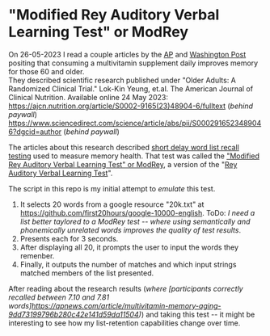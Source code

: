# "Modified Rey Auditory Verbal Learning Test" or ModRey  

On 26-05-2023 I read a couple articles by the [AP](https://apnews.com/article/multivitamin-memory-aging-9dd73199796b280c42e141d59da11504) and [Washington Post](https://www.washingtonpost.com/wellness/2023/05/24/multivitamin-benefits-aging-memory-loss/) positing that consuming a multivitamin supplement daily improves memory for those 60 and older.  
They described scientific research published under "Older Adults: A Randomized Clinical Trial." Lok-Kin Yeung, et.al. The American Journal of Clinical Nutrition. Available online 24 May 2023:  
https://ajcn.nutrition.org/article/S0002-9165(23)48904-6/fulltext (*behind paywall*)  
https://www.sciencedirect.com/science/article/abs/pii/S0002916523489046?dgcid=author (*behind paywall*)  

The articles about this research described [short delay word list recall testing](https://alz-journals.onlinelibrary.wiley.com/doi/full/10.1002/alz.12767) used to measure memory health.  That test was called the ["Modified Rey Auditory Verbal Learning Test" or ModRey](https://www.ncbi.nlm.nih.gov/pmc/articles/PMC5829025/), a version of the "[Rey Auditory Verbal Learning Test](https://www.ncbi.nlm.nih.gov/pmc/articles/PMC3280771/)".  

The script in this repo is my initial attempt to *emulate* this test.  
1. It selects 20 words from a google resource "20k.txt" at https://github.com/first20hours/google-10000-english.  ToDo: *I need a list better taylored to a ModRey test -- where using semantically and phonemically unrelated words improves the quality of test results*.  
2. Presents each for 3 seconds.  
3. After displaying all 20, it prompts the user to input the words they remenber.  
4. Finally, it outputs the number of matches and which input strings matched members of the list presented.  

After reading about the research results (*where [participants correctly recalled between 7.10 and 7.81 words]https://apnews.com/article/multivitamin-memory-aging-9dd73199796b280c42e141d59da11504)*) and taking this test -- it might be interesting to see how my list-retention capabilities change over time.  


